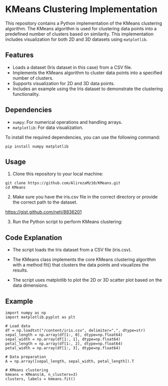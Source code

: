 # KMeans Clustering Implementation

This repository contains a Python implementation of the KMeans clustering algorithm. The KMeans algorithm is used for clustering data points into a predefined number of clusters based on similarity. This implementation includes visualization for both 2D and 3D datasets using `matplotlib`.

## Features
- Loads a dataset (Iris dataset in this case) from a CSV file.
- Implements the KMeans algorithm to cluster data points into a specified number of clusters.
- Supports visualization for 2D and 3D data points.
- Includes an example using the Iris dataset to demonstrate the clustering functionality.

## Dependencies
- `numpy`: For numerical operations and handling arrays.
- `matplotlib`: For data visualization.
  
To install the required dependencies, you can use the following command:


```
pip install numpy matplotlib
```

## Usage

1.	Clone this repository to your local machine:

```
git clone https://github.com/AlirezaMz10/KMeans.git
cd KMeans
```

2.	Make sure you have the iris.csv file in the correct directory or provide the correct path to the dataset.

https://gist.github.com/netj/8836201


3.	Run the Python script to perform KMeans clustering:


## Code Explanation

- The script loads the Iris dataset from a CSV file (iris.csv).
  
- 	The KMeans class implements the core KMeans clustering algorithm with a method fit() that clusters the data points and visualizes the results.
  
-	The script uses matplotlib to plot the 2D or 3D scatter plot based on the data dimensions.

## Example

```
import numpy as np
import matplotlib.pyplot as plt

# Load data
df = np.loadtxt("/content/iris.csv", delimiter=",", dtype=str)
sepal_length = np.array(df[1:, 0], dtype=np.float64)
sepal_width = np.array(df[1:, 1], dtype=np.float64)
petal_length = np.array(df[1:, 2], dtype=np.float64)
petal_width = np.array(df[1:, 3], dtype=np.float64)

# Data preparation
A = np.array([sepal_length, sepal_width, petal_length]).T

# KMeans clustering
kmeans = KMeans(A, n_clusters=3)
clusters, labels = kmeans.fit()